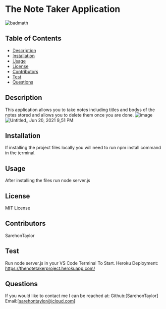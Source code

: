 
# The Note Taker Application
![badmath](https://img.shields.io/github/languages/top/nielsenjared/badmath)
## Table of Contents
* [Description](#description)
* [Installation](#installation)
* [Usage](#usage)
* [License](#license)
* [Contributors](#contributors)
* [Test](#test)
* [Questions](#questions)
## Description
This application allows you to take notes including titles and bodys of the notes stored and allows you to delete them once you are done.
![image](https://user-images.githubusercontent.com/74032335/122696783-e731a700-d211-11eb-8151-56d4ace1365a.png)
![Untitled_ Jun 20, 2021 9_51 PM](https://user-images.githubusercontent.com/74032335/122696789-e8fb6a80-d211-11eb-889b-37e6ae320296.gif)

## Installation
If installing the project files locally you will need to run npm install command in the terminal.
## Usage
After installing the files run node server.js
## License
MIT License
## Contributors
SarehonTaylor
## Test
Run node server.js in your VS Code Terminal To Start.
Heroku Deployment: https://thenotetakerproject.herokuapp.com/
## Questions
If you would like to contact me I can be reached at:
Github:[SarehonTaylor]
Email:[sarehontaylor@icloud.com]
